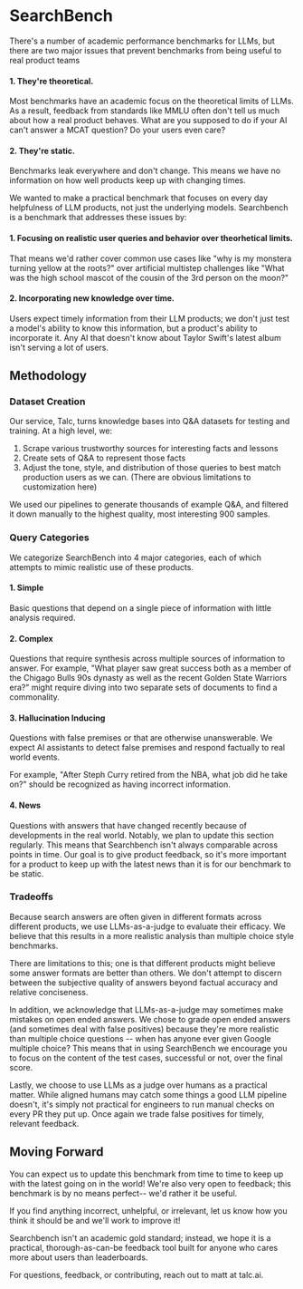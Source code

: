 # SearchBench

There's a number of academic performance benchmarks for LLMs, but there are two major issues that prevent benchmarks from being useful to real product teams

#### 1. They're theoretical.
   
Most benchmarks have an academic focus on the theoretical limits of LLMs. As a result, feedback from standards like MMLU often don't tell us much about how a real product behaves. What are you supposed to do if your AI can't answer a MCAT question? Do your users even care? 

#### 2. They're static.
   
Benchmarks leak everywhere and don't change. This means we have no information on how well products keep up with changing times.

We wanted to make a practical benchmark that focuses on every day helpfulness of LLM products, not just the underlying models.
Searchbench is a benchmark that addresses these issues by:

#### 1. Focusing on realistic user queries and behavior over theorhetical limits.

That means we'd rather cover common use cases like "why is my monstera turning yellow at the roots?" over artificial multistep challenges like "What was the high school mascot of the cousin of the 3rd person on the moon?" 

#### 2. Incorporating new knowledge over time. 

Users expect timely information from their LLM products; we don't just test a model's ability to know this information, but a product's ability to incorporate it. Any AI that doesn't know about Taylor Swift's latest album isn't serving a lot of users.

## Methodology

### Dataset Creation

Our service, Talc, turns knowledge bases into Q&A datasets for testing and training. At a high level, we:

1. Scrape various trustworthy sources for interesting facts and lessons
2. Create sets of Q&A to represent those facts
3. Adjust the tone, style, and distribution of those queries to best match production users as we can. (There are obvious limitations to customization here)

We used our pipelines to generate thousands of example Q&A, and filtered it down manually to the highest quality, most interesting 900 samples.

### Query Categories

We categorize SearchBench into 4 major categories, each of which attempts to mimic realistic use of these products.

#### 1. Simple

Basic questions that depend on a single piece of information with little analysis required.

#### 2. Complex

Questions that require synthesis across multiple sources of information to answer. For example, "What player saw great success both as a member of the Chigago Bulls 90s dynasty as well as the recent Golden State Warriors era?" might require diving into two separate sets of documents to find a commonality.

#### 3. Hallucination Inducing
 
Questions with false premises or that are otherwise unanswerable. We expect AI assistants to detect false premises and respond factually to real world events.

For example, "After Steph Curry retired from the NBA, what job did he take on?" should be recognized as having incorrect information.

#### 4. News

Questions with answers that have changed recently because of developments in the real world. 
Notably, we plan to update this section regularly. This means that Searchbench isn't always comparable across points in time.
Our goal is to give product feedback, so it's more important for a product to keep up with the latest news than it is for our benchmark to be static.

### Tradeoffs

Because search answers are often given in different formats across different products, we use LLMs-as-a-judge to evaluate their efficacy. We believe that this results in a more realistic analysis than multiple choice style benchmarks.

There are limitations to this; one is that different products might believe some answer formats are better than others. We don't attempt to discern between the subjective quality of answers beyond factual accuracy and relative conciseness.

In addition, we acknowledge that LLMs-as-a-judge may sometimes make mistakes on open ended answers. We chose to grade open ended answers (and sometimes deal with false positives) because they're more realistic than multiple choice questions -- when has anyone ever given Google multiple choice? This means that in using SearchBench we encourage you to focus on the content of the test cases, successful or not, over the final score.

Lastly, we choose to use LLMs as a judge over humans as a practical matter. While aligned humans may catch some things a good LLM pipeline doesn't, it's simply not practical for engineers to run manual checks on every PR they put up. Once again we trade false positives for timely, relevant feedback.

## Moving Forward

You can expect us to update this benchmark from time to time to keep up with the latest going on in the world! We're also very open to feedback; this benchmark is by no means perfect-- we'd rather it be useful.

If you find anything incorrect, unhelpful, or irrelevant, let us know how you think it should be and we'll work to improve it!

Searchbench isn't an academic gold standard; instead, we hope it is a practical, thorough-as-can-be feedback tool built for anyone who cares more about users than leaderboards.

For questions, feedback, or contributing, reach out to matt at talc.ai.





